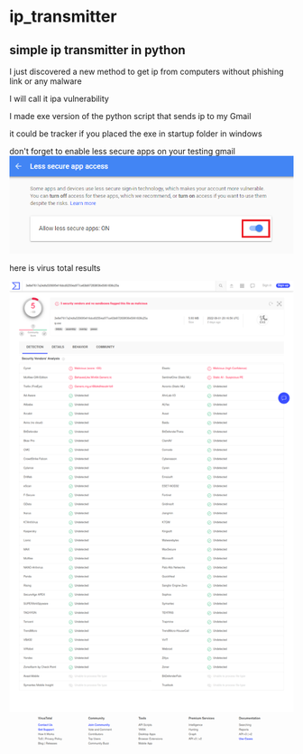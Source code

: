# ip_transmitter
simple ip transmitter in python
--------------------------------

I just discovered a new method to get ip from computers
without phishing link or any malware

I will call it ipa vulnerability

I made exe version of the python script that sends ip to my Gmail

it could be tracker if you placed the exe in startup folder in windows

don't forget to enable less secure apps on your testing gmail
![Less-secure-apps](https://github.com/CIRKLARE/ip_transmitter/blob/main/gmail-allow-less-secure-apps.png)

here is virus total results

![Virus-total](https://github.com/CIRKLARE/ip_transmitter/blob/main/virus-total.png)
